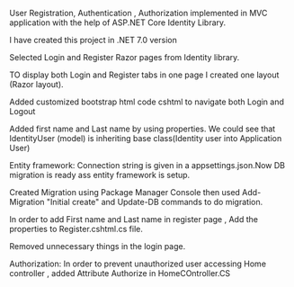 User Registration, Authentication , Authorization implemented in MVC application with the help of ASP.NET Core Identity Library.


I have created this project in .NET 7.0 version


Selected Login and Register Razor pages from Identity library. 


TO display both Login and Register tabs in one page I created one layout (Razor layout). 

Added customized bootstrap html code cshtml to navigate both Login and Logout 


Added first name and Last name by using properties. We could see that IdentityUser (model) is inheriting base class(Identity user into Application User)

Entity framework: Connection string is  given in a appsettings.json.Now DB migration is ready ass entity framework is setup.

Created Migration using Package Manager Console then used Add-Migration "Initial create" and Update-DB commands to do migration.


In order to add First name and Last name in register page , Add the properties to Register.cshtml.cs file.

Removed unnecessary things in the login page.


Authorization: In order to prevent unauthorized user accessing Home controller , added Attribute Authorize in HomeCOntroller.CS








